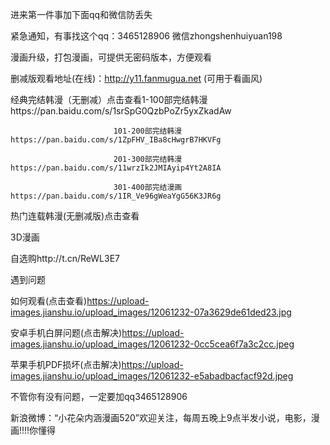 进来第一件事加下面qq和微信防丢失



紧急通知，有事找这个qq：3465128906 微信zhongshenhuiyuan198



漫画升级，打包漫画，可提供无密码版本，方便观看



删减版观看地址(在线)：http://y11.fanmugua.net (可用于看画风)



经典完结韩漫（无删减）点击查看1-100部完结韩漫https://pan.baidu.com/s/1srSpG0QzbPoZr5yxZkadAw
                           
                           101-200部完结韩漫https://pan.baidu.com/s/1ZpFHV_IBa8cHwgrB7HKVFg
                           
                           201-300部完结韩漫https://pan.baidu.com/s/11wrzIk2JMIAyip4Yt2A8IA
                           
                           301-400部完结漫画https://pan.baidu.com/s/1IR_Ve96gWeaYgG56K3JR6g


热门连载韩漫(无删减版)点击查看



3D漫画


自选购http://t.cn/ReWL3E7



遇到问题


如何观看(点击查看)https://upload-images.jianshu.io/upload_images/12061232-07a3629de61ded23.jpg


安卓手机白屏问题(点击解决)https://upload-images.jianshu.io/upload_images/12061232-0cc5cea6f7a3c2cc.jpeg



苹果手机PDF损坏(点击解决)https://upload-images.jianshu.io/upload_images/12061232-e5abadbacfacf92d.jpeg


不管你有没有问题，一定要加qq3465128906



新浪微博：“小花朵内涵漫画520”欢迎关注，每周五晚上9点半发小说，电影，漫画!!!!你懂得
